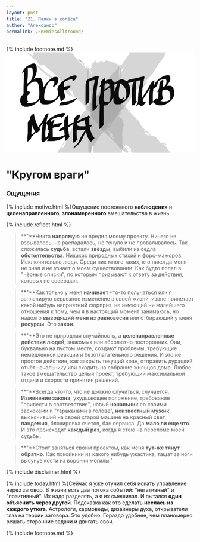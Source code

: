 ```yaml
---
layout: post
title: "21. Палки в колёса"
author: "Александр"
permalink: /EnemiesAllAround/
---
```

{% include footnote.md %}
<a href="cards"/>!["Все против меня"](/_img/21.svg)</a>
# "Кругом враги"

### Ощущения
{% include motive.html %}Ощущение постоянного **наблюдения** и **целенаправленного**, **злонамеренного** вмешательства в жизнь.

{% include reflect.html %}
>**"**Никто **напрямую** не вредил моему проекту. Ничего не взрывалось, не распадалось, не тонуло и не проваливалось. Так сложилась **судьба**, встали **звёзды**, выбили из седла **обстоятельства**. Никаких природных стихий и форс-мажоров. Исключительно люди. Среди них много таких, кто никогда меня не знал и не узнает о моём существовании. Как будто попал в "чёрные списки", по которым призывают к ответу за действия, которых не совершал.  

>**"**Как только у меня **начинает** что-то получаться или я запланирую серьезное изменение в своей жизни, извне прилетает какой нибудь неприятный сюрприз, не имеющий ни малейшего отношения к тому, чем я в настоящий момент занимаюсь, но надолго **выводящий меня из равновесия** или отбирающий у меня **ресурсы**. Это **закон**. 

>**"**Это не природная случайность, а **целенаправленные действия людей**, знакомых или абсолютно посторонних. Они, буквально на пустом месте, создают проблемы, требующие немедленной реакции и безотлагательного решения. И это не простое действие, как закрыть текущий кран, отправить дурацкий отчёт начальнику или сходить на собрание жильцов дома. Любое такое вмешательство целый проект, требующий максимальной отдачи и скорости принятия решений.

>**"**Всегда что-то, что не должно случиться, случается. **Изменение закона**, ухудшающее положение, требование "привести в соответствие", новый **начальник** со своими заскоками и "тараканами в голове", **неизвестный мужик**, выскочивший на своей старой машине на красный свет, **пандемия**, блокировка счетов, бан сервиса. Да **мало ли еще что**. И это происходит **каждый раз**, когда я стою на переломе моей судьбы. 

>**"**Стоит заняться своим проектом, как меня **тут-же тянут обратно**. Как покойники из какого нибудь ужастика, тащат за ноги высунув кости из воронки могилы." 

{% include disclaimer.html %}

{% include today.html %}Сейчас я уже отучил себя искать управление через заговор. В жизни есть два потока событий: "негативный" и "позитивный". Их надо разделять, а я их смешивал. И пытался **один объяснить через другой**. Подсказка как это сделать **неслась из каждого утюга**. Астрологи, кармоведы, дизайнеры духа, открыватели глаз на теории заговора. Это удобно. Гораздо удобнее, чем планомерно решать сторонние задачи и двигать свои.  

{% include footnote.md %}
